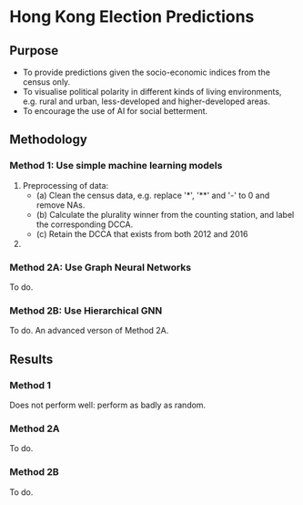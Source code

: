 # Hong Kong Election Predictions
## Purpose
- To provide predictions given the socio-economic indices from the census only.
- To visualise political polarity in different kinds of living environments, e.g. rural and urban, less-developed and higher-developed areas.
- To encourage the use of AI for social betterment.

## Methodology
### Method 1: Use simple machine learning models
1. Preprocessing of data:
   - (a) Clean the census data, e.g. replace '\*', '\*\*' and '-' to 0 and remove NAs.
   - (b) Calculate the plurality winner from the counting station, and label the corresponding DCCA.
   - (c) Retain the DCCA that exists from both 2012 and 2016 
2. 

### Method 2A: Use Graph Neural Networks
To do.

### Method 2B: Use Hierarchical GNN
To do. An advanced verson of Method 2A.

## Results
### Method 1
Does not perform well: perform as badly as random.

### Method 2A
To do.

### Method 2B
To do.
